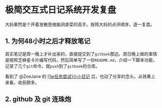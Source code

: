 # 极简交互式日记系统开发复盘
大妈果然是个开着发散思维脑洞虐菜的高手。按照大妈的点评顺序，逐一复盘。

## 1. 为何48小时之后才释放笔记
其实笔记是周一晚上才补出来的，直接提交到了`gitbook`那边。周日晚上做的事情是按照芝麻星卡片编写代码，然后简单写了一份`README.md`，介绍一下脚本功能，记录了几个`git`命令，就`push`到了`gitbook`的仓库。

看到了 @ZoeJane 的 [[1w任务尝试]小小日记](https://github.com/OpenMindClub/OMOOC2py/issues/26) 后，也动了分享的念头。从效果上来看，收获颇多。


## 2. github 及 git 连珠炮
